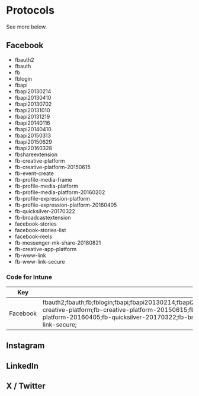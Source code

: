 # Protocols
See more below.
## Facebook
- fbauth2
- fbauth
- fb
- fblogin
- fbapi
- fbapi20130214
- fbapi20130410
- fbapi20130702
- fbapi20131010
- fbapi20131219
- fbapi20140116
- fbapi20140410
- fbapi20150313
- fbapi20150629
- fbapi20160328
- fbshareextension
- fb-creative-platform
- fb-creative-platform-20150615
- fb-event-create
- fb-profile-media-frame
- fb-profile-media-platform
- fb-profile-media-platform-20160202
- fb-profile-expression-platform
- fb-profile-expression-platform-20160405
- fb-quicksilver-20170322
- fb-broadcastextension
- facebook-stories
- facebook-stories-list
- facebook-reels
- fb-messenger-mk-share-20180821
- fb-creative-app-platform
- fb-www-link
- fb-www-link-secure

### Code for Intune

| Key     | Value |
| ----------- | ----------- |
| Facebook     | fbauth2;fbauth;fb;fblogin;fbapi;fbapi20130214;fbapi20130410;fbapi20130702;fbapi20131010;fbapi20131219;fbapi20140116;fbapi20140410;fbapi20150313;fbapi20150629;fbapi20160328;fbshareextension;fb-creative-platform;fb-creative-platform-20150615;fb-event-create;fb-profile-media-frame;fb-profile-media-platform;fb-profile-media-platform-20160202;fb-profile-expression-platform;fb-profile-expression-platform-20160405;fb-quicksilver-20170322;fb-broadcastextension;facebook-stories;facebook-stories-list;facebook-reels;fb-messenger-mk-share-20180821;fb-creative-app-platform;fb-www-link;fb-www-link-secure;

## Instagram

## LinkedIn

## X / Twitter
